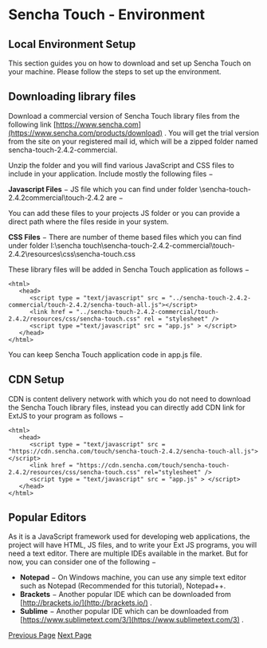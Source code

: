 # Sencha Touch - Environment
## Local Environment Setup
This section guides you on how to download and set up Sencha Touch on your machine. Please follow the steps to set up the environment.

## Downloading library files
Download a commercial version of Sencha Touch library files from the following link [https://www.sencha.com](https://www.sencha.com/products/download) . You will get the trial version from the site on your registered mail id, which will be a zipped folder named sencha-touch-2.4.2-commercial.

Unzip the folder and you will find various JavaScript and CSS files to include in your application. Include mostly the following files −

**Javascript Files** − JS file which you can find under folder \sencha-touch-2.4.2commercial\touch-2.4.2 are −

You can add these files to your projects JS folder or you can provide a direct path where the files reside in your system.

**CSS Files** − There are number of theme based files which you can find under folder I:\sencha touch\sencha-touch-2.4.2-commercial\touch-2.4.2\resources\css\sencha-touch.css

These library files will be added in Sencha Touch application as follows −

```
<html>
   <head>
      <script type = "text/javascript" src = "../sencha-touch-2.4.2-commercial/touch-2.4.2/sencha-touch-all.js"></script>  
      <link href = "../sencha-touch-2.4.2-commercial/touch-2.4.2/resources/css/sencha-touch.css" rel = "stylesheet" />
      <script type ="text/javascript" src = "app.js" > </script> 
   </head>
</html>
```
You can keep Sencha Touch application code in app.js file.

## CDN Setup
CDN is content delivery network with which you do not need to download the Sencha Touch library files, instead you can directly add CDN link for ExtJS to your program as follows −

```
<html>
   <head>
      <script type = "text/javascript" src = "https://cdn.sencha.com/touch/sencha-touch-2.4.2/sencha-touch-all.js"></script>    
      <link href = "https://cdn.sencha.com/touch/sencha-touch-2.4.2/resources/css/sencha-touch.css" rel="stylesheet" />
      <script type = "text/javascript" src = "app.js" > </script> 
   </head>
</html>
```
## Popular Editors
As it is a JavaScript framework used for developing web applications, the project will have HTML, JS files, and to write your Ext JS programs, you will need a text editor. There are multiple IDEs available in the market. But for now, you can consider one of the following −

   * **Notepad** − On Windows machine, you can use any simple text editor such as Notepad (Recommended for this tutorial), Notepad++.
   * **Brackets** − Another popular IDE which can be downloaded from [http://brackets.io/](http://brackets.io/) .
   * **Sublime** − Another popular IDE which can be downloaded from [https://www.sublimetext.com/3/](https://www.sublimetext.com/3) .


[Previous Page](../sencha_touch/sencha_touch_overview.md) [Next Page](../sencha_touch/sencha_touch_naming_convention.md) 
